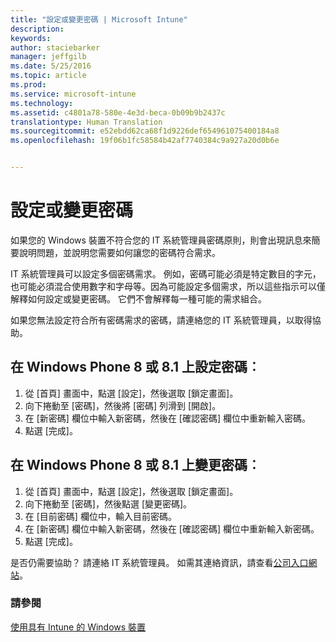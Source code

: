 ```yaml
---
title: "設定或變更密碼 | Microsoft Intune"
description: 
keywords: 
author: staciebarker
manager: jeffgilb
ms.date: 5/25/2016
ms.topic: article
ms.prod: 
ms.service: microsoft-intune
ms.technology: 
ms.assetid: c4801a78-580e-4e3d-beca-0b09b9b2437c
translationtype: Human Translation
ms.sourcegitcommit: e52ebdd62ca68f1d9226def654961075400184a8
ms.openlocfilehash: 19f06b1fc58584b42af7740384c9a927a20d0b6e


---
```


# 設定或變更密碼

如果您的 Windows 裝置不符合您的 IT 系統管理員密碼原則，則會出現訊息來簡要說明問題，並說明您需要如何讓您的密碼符合需求。

IT 系統管理員可以設定多個密碼需求。 例如，密碼可能必須是特定數目的字元，也可能必須混合使用數字和字母等。因為可能設定多個需求，所以這些指示可以僅解釋如何設定或變更密碼。 它們不會解釋每一種可能的需求組合。 

如果您無法設定符合所有密碼需求的密碼，請連絡您的 IT 系統管理員，以取得協助。

## 在 Windows Phone 8 或 8.1 上設定密碼︰

1. 從 [首頁] 畫面中，點選 [設定]，然後選取 [鎖定畫面]。
2. 向下捲動至 [密碼]，然後將 [密碼] 列滑到 [開啟]。
3. 在 [新密碼] 欄位中輸入新密碼，然後在 [確認密碼] 欄位中重新輸入密碼。 
4. 點選 [完成]。

## 在 Windows Phone 8 或 8.1 上變更密碼︰

1. 從 [首頁] 畫面中，點選 [設定]，然後選取 [鎖定畫面]。
2. 向下捲動至 [密碼]，然後點選 [變更密碼]。
3. 在 [目前密碼] 欄位中，輸入目前密碼。
4. 在 [新密碼] 欄位中輸入新密碼，然後在 [確認密碼] 欄位中重新輸入新密碼。
4. 點選 [完成]。

是否仍需要協助？ 請連絡 IT 系統管理員。 如需其連絡資訊，請查看[公司入口網站](http://portal.manage.microsoft.com)。

### 請參閱
[使用具有 Intune 的 Windows 裝置](using-your-windows-device-with-intune.md)


<!--HONumber=Jun16_HO4-->


